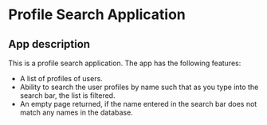 # Profile Search Application

## App description
 This is a profile search application. The app has the following features:
- A list of profiles of users.
- Ability to search the user profiles by name such that as you type into the search bar, the list is filtered.
- An empty page returned, if the name entered in the search bar does not match any names in the database.

